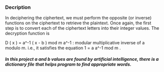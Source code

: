 ### Decription

In deciphering the ciphertext, we must perform the opposite (or inverse) functions on the ciphertext to retrieve the plaintext. Once again, the first step is to convert each of the ciphertext letters into their integer values. The decryption function is

D ( x ) = a^-1 ( x - b ) mod m
a^-1 : modular multiplicative inverse of a modulo m. i.e., it satisfies the equation
1 = a a^-1 mod m .

##### In this project a and b values are found by artificial intelligence, there is a dictionary file that helps program to find appropriate words.
